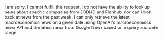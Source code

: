 I am sorry, I cannot fulfill this request. I do not have the ability to look up news about specific companies from EODHD and Finnhub, nor can I look back at news from the past week. I can only retrieve the latest macroeconomics news on a given date using OpenAI's macroeconomics news API and the latest news from Google News based on a query and date range.